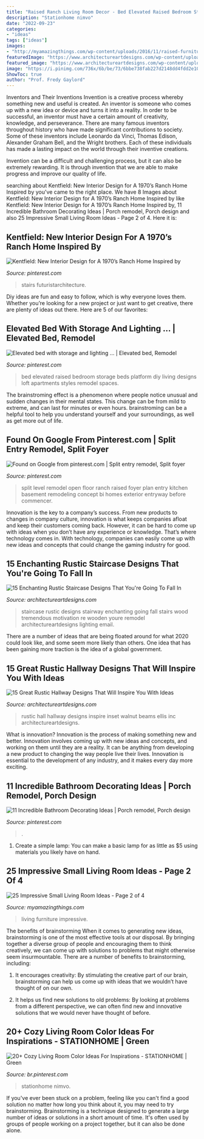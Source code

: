 ```yaml
---
title: "Raised Ranch Living Room Decor - Bed Elevated Raised Bedroom Storage Beds Platform Diy Living Designs Loft Apartments Styles Remodel Spaces"
description: "Stationhome nimvo"
date: "2022-09-23"
categories:
- "ideas"
tags: ["ideas"]
images:
- "http://myamazingthings.com/wp-content/uploads/2016/11/raised-furniture-683x1024.jpg"
featuredImage: "https://www.architectureartdesigns.com/wp-content/uploads/2016/09/15-Great-Rustic-Hallway-Designs-That-Will-Inspire-You-With-Ideas-11.jpg"
featured_image: "https://www.architectureartdesigns.com/wp-content/uploads/2016/09/15-Enchanting-Rustic-Staircase-Designs-That-Youre-Going-To-Fall-In-Love-With-14.jpg"
image: "https://i.pinimg.com/736x/6b/be/73/6bbe738fab227d2148dd4fdd2e1094a6.jpg"
ShowToc: true
author: "Prof. Fredy Gaylord"
---
```



Inventors and Their Inventions
Invention is a creative process whereby something new and useful is created. An inventor is someone who comes up with a new idea or device and turns it into a reality. In order to be successful, an inventor must have a certain amount of creativity, knowledge, and perseverance.
There are many famous inventors throughout history who have made significant contributions to society. Some of these inventors include Leonardo da Vinci, Thomas Edison, Alexander Graham Bell, and the Wright brothers. Each of these individuals has made a lasting impact on the world through their inventive creations.

Invention can be a difficult and challenging process, but it can also be extremely rewarding. It is through invention that we are able to make progress and improve our quality of life.

	

		
searching about Kentfield: New Interior Design for A 1970’s Ranch Home Inspired by you've came to the right place. We have 8 Images about Kentfield: New Interior Design for A 1970’s Ranch Home Inspired by like Kentfield: New Interior Design for A 1970’s Ranch Home Inspired by, 11 Incredible Bathroom Decorating Ideas | Porch remodel, Porch design and also 25 Impressive Small Living Room Ideas - Page 2 of 4. Here it is:
		
    
## Kentfield: New Interior Design For A 1970’s Ranch Home Inspired By

<img loading=lazy src="https://i.pinimg.com/originals/56/8d/bc/568dbce55af5cc8feadb957250212350.jpg" onerror="this.onerror=null;this.src='https://tse4.mm.bing.net/th?id=OIP.MHzlzjbhKLTSrsCYxfQjpwHaLF&amp;pid=15.1';" alt="Kentfield: New Interior Design for A 1970’s Ranch Home Inspired by">

_Source: pinterest.com_

>stairs futuristarchitecture. 

	

Diy ideas are fun and easy to follow, which is why everyone loves them. Whether you’re looking for a new project or just want to get creative, there are plenty of ideas out there. Here are 5 of our favorites: 

    
## Elevated Bed With Storage And Lighting … | Elevated Bed, Remodel

<img loading=lazy src="https://i.pinimg.com/736x/d2/1d/04/d21d04ad52ec204eb6040d1386497436--elevated-bed-diy-bedroom.jpg" onerror="this.onerror=null;this.src='https://tse4.mm.bing.net/th?id=OIP.ckAl8jUgX2_Remj4u_8nzQHaJ4&amp;pid=15.1';" alt="Elevated bed with storage and lighting … | Elevated bed, Remodel">

_Source: pinterest.com_

>bed elevated raised bedroom storage beds platform diy living designs loft apartments styles remodel spaces. 

	

The brainstroming effect is a phenomenon where people notice unusual and sudden changes in their mental states. This change can be from mild to extreme, and can last for minutes or even hours. brainstroming can be a helpful tool to help you understand yourself and your surroundings, as well as get more out of life.

    
## Found On Google From Pinterest.com | Split Entry Remodel, Split Foyer

<img loading=lazy src="https://i.pinimg.com/736x/6b/be/73/6bbe738fab227d2148dd4fdd2e1094a6.jpg" onerror="this.onerror=null;this.src='https://tse3.mm.bing.net/th?id=OIP.meySkpAZK7PYp36FkcK4zQHaFj&amp;pid=15.1';" alt="Found on Google from pinterest.com | Split entry remodel, Split foyer">

_Source: pinterest.com_

>split level remodel open floor ranch raised foyer plan entry kitchen basement remodeling concept bi homes exterior entryway before commencer. 

	

Innovation is the key to a company’s success. From new products to changes in company culture, innovation is what keeps companies afloat and keep their customers coming back. However, it can be hard to come up with ideas when you don’t have any experience or knowledge. That’s where technology comes in. With technology, companies can easily come up with new ideas and concepts that could change the gaming industry for good.

    
## 15 Enchanting Rustic Staircase Designs That You&#039;re Going To Fall In

<img loading=lazy src="https://www.architectureartdesigns.com/wp-content/uploads/2016/09/15-Enchanting-Rustic-Staircase-Designs-That-Youre-Going-To-Fall-In-Love-With-14.jpg" onerror="this.onerror=null;this.src='https://tse2.mm.bing.net/th?id=OIP.4zSBbG_5yjIt6lqBy4SRKwHaJT&amp;pid=15.1';" alt="15 Enchanting Rustic Staircase Designs That You&#039;re Going To Fall In">

_Source: architectureartdesigns.com_

>staircase rustic designs stairway enchanting going fall stairs wood tremendous motivation re wooden youre remodel architectureartdesigns lighting email. 

	

There are a number of ideas that are being floated around for what 2020 could look like, and some seem more likely than others. One idea that has been gaining more traction is the idea of a global government.

    
## 15 Great Rustic Hallway Designs That Will Inspire You With Ideas

<img loading=lazy src="https://www.architectureartdesigns.com/wp-content/uploads/2016/09/15-Great-Rustic-Hallway-Designs-That-Will-Inspire-You-With-Ideas-11.jpg" onerror="this.onerror=null;this.src='https://tse3.mm.bing.net/th?id=OIP.1dahwaJxrnM2OIvMvaecLAHaJ8&amp;pid=15.1';" alt="15 Great Rustic Hallway Designs That Will Inspire You With Ideas">

_Source: architectureartdesigns.com_

>rustic hall hallway designs inspire inset walnut beams ellis inc architectureartdesigns. 

	

What is innovation?
Innovation is the process of making something new and better. Innovation involves coming up with new ideas and concepts, and working on them until they are a reality. It can be anything from developing a new product to changing the way people live their lives. Innovation is essential to the development of any industry, and it makes every day more exciting.

    
## 11 Incredible Bathroom Decorating Ideas | Porch Remodel, Porch Design

<img loading=lazy src="https://i.pinimg.com/736x/0f/5e/5d/0f5e5dca304deb036720db809247134f.jpg" onerror="this.onerror=null;this.src='https://tse1.mm.bing.net/th?id=OIP.yWmaRVIEqhn19CIBH8LC0wHaLN&amp;pid=15.1';" alt="11 Incredible Bathroom Decorating Ideas | Porch remodel, Porch design">

_Source: pinterest.com_

>. 

	

1. Create a simple lamp: You can make a basic lamp for as little as $5 using materials you likely have on hand.

    
## 25 Impressive Small Living Room Ideas - Page 2 Of 4

<img loading=lazy src="http://myamazingthings.com/wp-content/uploads/2016/11/raised-furniture-683x1024.jpg" onerror="this.onerror=null;this.src='https://tse3.mm.bing.net/th?id=OIP.AGjM7oyn2pqFzlf5ehR26AHaLG&amp;pid=15.1';" alt="25 Impressive Small Living Room Ideas - Page 2 of 4">

_Source: myamazingthings.com_

>living furniture impressive. 

	

The benefits of brainstorming
When it comes to generating new ideas, brainstorming is one of the most effective tools at our disposal. By bringing together a diverse group of people and encouraging them to think creatively, we can come up with solutions to problems that might otherwise seem insurmountable.
There are a number of benefits to brainstorming, including:

1. It encourages creativity: By stimulating the creative part of our brain, brainstorming can help us come up with ideas that we wouldn’t have thought of on our own.

2. It helps us find new solutions to old problems: By looking at problems from a different perspective, we can often find new and innovative solutions that we would never have thought of before.


    
## 20+ Cozy Living Room Color Ideas For Inspirations - STATIONHOME | Green

<img loading=lazy src="https://i.pinimg.com/736x/51/39/4b/51394b4598d5fd618af4be995b24ddec.jpg" onerror="this.onerror=null;this.src='https://tse4.mm.bing.net/th?id=OIP.cssZKbe2xMhyDBUsoREP_QHaE1&amp;pid=15.1';" alt="20+ Cozy Living Room Color Ideas For Inspirations - STATIONHOME | Green">

_Source: br.pinterest.com_

>stationhome nimvo. 

	

If you've ever been stuck on a problem, feeling like you can't find a good solution no matter how long you think about it, you may need to try brainstorming. Brainstorming is a technique designed to generate a large number of ideas or solutions in a short amount of time. It's often used by groups of people working on a project together, but it can also be done alone.

